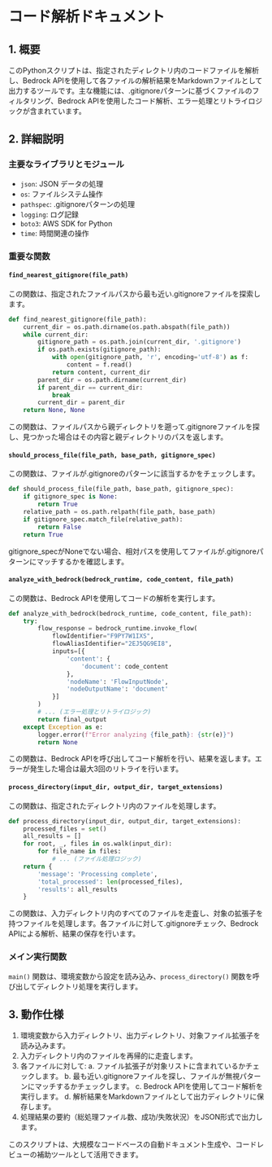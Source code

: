 # コード解析ドキュメント

## 1. 概要
このPythonスクリプトは、指定されたディレクトリ内のコードファイルを解析し、Bedrock APIを使用して各ファイルの解析結果をMarkdownファイルとして出力するツールです。主な機能には、.gitignoreパターンに基づくファイルのフィルタリング、Bedrock APIを使用したコード解析、エラー処理とリトライロジックが含まれています。

## 2. 詳細説明

### 主要なライブラリとモジュール
- `json`: JSON データの処理
- `os`: ファイルシステム操作
- `pathspec`: .gitignoreパターンの処理
- `logging`: ログ記録
- `boto3`: AWS SDK for Python
- `time`: 時間関連の操作

### 重要な関数

#### `find_nearest_gitignore(file_path)`
この関数は、指定されたファイルパスから最も近い.gitignoreファイルを探索します。

```python
def find_nearest_gitignore(file_path):
    current_dir = os.path.dirname(os.path.abspath(file_path))
    while current_dir:
        gitignore_path = os.path.join(current_dir, '.gitignore')
        if os.path.exists(gitignore_path):
            with open(gitignore_path, 'r', encoding='utf-8') as f:
                content = f.read()
            return content, current_dir
        parent_dir = os.path.dirname(current_dir)
        if parent_dir == current_dir:
            break
        current_dir = parent_dir
    return None, None
```

この関数は、ファイルパスから親ディレクトリを遡って.gitignoreファイルを探し、見つかった場合はその内容と親ディレクトリのパスを返します。

#### `should_process_file(file_path, base_path, gitignore_spec)`
この関数は、ファイルが.gitignoreのパターンに該当するかをチェックします。

```python
def should_process_file(file_path, base_path, gitignore_spec):
    if gitignore_spec is None:
        return True
    relative_path = os.path.relpath(file_path, base_path)
    if gitignore_spec.match_file(relative_path):
        return False
    return True
```

gitignore_specがNoneでない場合、相対パスを使用してファイルが.gitignoreパターンにマッチするかを確認します。

#### `analyze_with_bedrock(bedrock_runtime, code_content, file_path)`
この関数は、Bedrock APIを使用してコードの解析を実行します。

```python
def analyze_with_bedrock(bedrock_runtime, code_content, file_path):
    try:
        flow_response = bedrock_runtime.invoke_flow(
            flowIdentifier="F9PY7W1IXS",
            flowAliasIdentifier="2EJ5QG9EI8",
            inputs=[{
                'content': {
                    'document': code_content
                },
                'nodeName': 'FlowInputNode',
                'nodeOutputName': 'document'
            }]
        )
        # ... (エラー処理とリトライロジック)
        return final_output
    except Exception as e:
        logger.error(f"Error analyzing {file_path}: {str(e)}")
        return None
```

この関数は、Bedrock APIを呼び出してコード解析を行い、結果を返します。エラーが発生した場合は最大3回のリトライを行います。

#### `process_directory(input_dir, output_dir, target_extensions)`
この関数は、指定されたディレクトリ内のファイルを処理します。

```python
def process_directory(input_dir, output_dir, target_extensions):
    processed_files = set()
    all_results = []
    for root, _, files in os.walk(input_dir):
        for file_name in files:
            # ... (ファイル処理ロジック)
    return {
        'message': 'Processing complete',
        'total_processed': len(processed_files),
        'results': all_results
    }
```

この関数は、入力ディレクトリ内のすべてのファイルを走査し、対象の拡張子を持つファイルを処理します。各ファイルに対して.gitignoreチェック、Bedrock APIによる解析、結果の保存を行います。

### メイン実行関数
`main()` 関数は、環境変数から設定を読み込み、`process_directory()` 関数を呼び出してディレクトリ処理を実行します。

## 3. 動作仕様
1. 環境変数から入力ディレクトリ、出力ディレクトリ、対象ファイル拡張子を読み込みます。
2. 入力ディレクトリ内のファイルを再帰的に走査します。
3. 各ファイルに対して:
   a. ファイル拡張子が対象リストに含まれているかチェックします。
   b. 最も近い.gitignoreファイルを探し、ファイルが無視パターンにマッチするかチェックします。
   c. Bedrock APIを使用してコード解析を実行します。
   d. 解析結果をMarkdownファイルとして出力ディレクトリに保存します。
4. 処理結果の要約（総処理ファイル数、成功/失敗状況）をJSON形式で出力します。

このスクリプトは、大規模なコードベースの自動ドキュメント生成や、コードレビューの補助ツールとして活用できます。